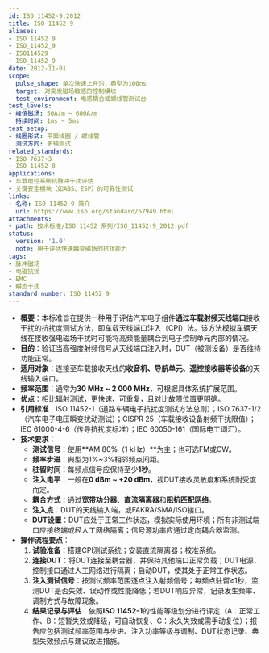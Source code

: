 ```yaml
---
id: ISO 11452-9:2012
title: ISO 11452 9
aliases:
- ISO 11452 9
- ISO_11452_9
- ISO114529
- ISO_11452_9
date: 2012-11-01
scope:
  pulse_shape: 单次快速上升沿，典型为100ns
  target: 对突发磁场敏感的控制模块
  test_environment: 电感耦合或螺线管测试台
test_levels:
- 峰值磁场: 50A/m ~ 600A/m
  持续时间: 1ms ~ 5ms
test_setup:
- 线圈形式: 平面线圈 / 螺线管
  测试方向: 多轴测试
related_standards:
- ISO 7637-3
- ISO 11452-8
applications:
- 车载电控系统抗脉冲干扰评估
- 关键安全模块（如ABS、ESP）的可靠性测试
links:
- 名称: ISO 11452-9 简介
  url: https://www.iso.org/standard/57949.html
attachments:
- path: 技术标准/ISO 11452 系列/ISO_11452-9_2012.pdf
status:
  version: '1.0'
  note: 用于评估快速瞬变磁场的抗扰能力
tags:
- 脉冲磁场
- 电磁抗扰
- EMC
- 瞬态干扰
standard_number: ISO 11452 9
---
```


- **概要**：本标准旨在提供一种用于评估汽车电子组件**通过车载射频天线端口**接收干扰的抗扰度测试方法，即车载天线端口注入（CPI）法。该方法模拟车辆天线在接收强电磁场干扰时可能将高频能量耦合到电子控制单元内部的情况。
- **目的**：验证当高强度射频信号从天线端口注入时，DUT（被测设备）是否维持功能正常。
- **适用对象**：连接至车载接收天线的**收音机、导航单元、遥控接收器等设备**的天线输入端口。
- **频率范围**：通常为**30 MHz ~ 2 000 MHz**，可根据具体系统扩展范围。
- **优点**：相比辐射测试，更快速、可重复，且对比故障位置更明确。
- **引用标准**：ISO 11452-1（道路车辆电子抗扰度测试方法总则）；ISO 7637-1/2（汽车电子电压瞬变扰动测试）；CISPR 25（车载接收设备射频干扰限值）；IEC 61000-4-6（传导抗扰度标准）；IEC 60050-161（国际电工词汇）。
- **技术要求**：
    - **测试信号**：使用**AM 80%（1 kHz）**为主；也可选FM或CW。
    - **频率步进**：典型为1%~3%相邻频点间距。
    - **驻留时间**：每频点信号应保持至少**1秒**。
    - **注入电平**：一般在**0 dBm ~ +20 dBm**，视DUT接收灵敏度和系统耐受度而定。
    - **耦合方式**：通过**宽带功分器**、**直流隔离器**和**阻抗匹配网络**。
    - **注入点**：DUT的天线输入端，或FAKRA/SMA/ISO接口。
    - **DUT设置**：DUT应处于正常工作状态，模拟实际使用环境；所有非测试端口应接终端或经人工网络隔离；信号源功率应通过定向耦合器监测。
- **操作流程要点**：
    1. **试验准备**：搭建CPI测试系统；安装直流隔离器；校准系统。
    2. **连接DUT**：将DUT连接至耦合器，并保持其他端口正常负载；DUT电源、控制接口通过人工网络进行隔离；启动DUT，使其处于正常工作状态。
    3. **注入测试信号**：按测试频率范围逐点注入射频信号；每频点驻留≥1秒，监测DUT是否失效、误动作或性能降低；若DUT响应异常，记录发生频率、调制方式与故障现象。
    4. **结果记录与评估**：依照**ISO 11452-1**的性能等级划分进行评定（A：正常工作、B：短暂失效或降级，可自动恢复、C：永久失效或需手动复位）；报告应包括测试频率范围与步进、注入功率等级与调制、DUT状态记录、典型失效频点与建议改进措施。